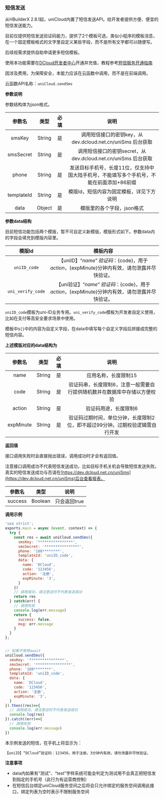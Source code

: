 ### 短信发送

从HBuilderX 2.8.1起，uniCloud内置了短信发送API。给开发者提供方便、便宜的短信发送能力。

目前仅提供短信发送验证码能力，提供了2个模板可选，类似小程序的模板消息，在一个固定模板格式的文字里自定义某些字段，而不是所有文字都可以随便写。

后续视需求提供自助申请更多短信模板。

使用本功能需要在[DCloud开发者中心](https://dev.dcloud.net.cn/uniSms)开通并充值，教程参考[短信服务开通指南](https://ask.dcloud.net.cn/article/37534)

因涉及费用，为保障安全，本能力应该在云函数中调用，而不是在前端调用。

云函数API名称：`uniCloud.sendSms`

**参数说明**

参数结构体为json格式。

|参数名		|类型	|必填	|说明															|
|:-:		|:-:	|:-:	|:-:															|
|smsKey		|String	|是		|调用短信接口的密钥key，从 dev.dcloud.net.cn/uniSms 后台获取		|
|smsSecret	|String	|是		|调用短信接口的密钥secret，从 dev.dcloud.net.cn/uniSms 后台获取	|
|phone		|String	|是		|发送目标手机号，长度11位，仅支持中国大陆手机号，不能填写多个手机号，不能在前面添加+86前缀|
|templateId	|String	|是		|模版Id，短信内容为固定模板，详见下方说明						|
|data		|Object	|是		|模版里的各个字段，json格式										|

**参数data结构**

目前短信功能包括两个模版，暂不可自定义新模版，模版形式如下。参数data内的字段会填充到模版内容里。

|模版Id				|模板内容																							|
|:-:				|:-:																								|
|`uniID_code`		|【uniID】“${name}”验证码：${code}，用于${action}，${expMinute}分钟内有效，请勿泄露并尽快验证。	|
|`uni_verify_code`	|【uni验证】“${name}”验证码：${code}，用于${action}，${expMinute}分钟内有效，请勿泄露并尽快验证。	|

`uniID_code`模板为uni-ID业务专用。`uni_verify_code`模板为开发者自定义使用，比如在支付等高安全要求场景中使用。

模板中`${}`中的内容为自定义字段，在data中填写每个自定义字段后拼接成完整的短信内容。

**上述模版对应的data结构为**

|参数名		|类型	|必填	|说明								|
|:-:		|:-:	|:-:	|:-:								|
|name		|String	|是		|应用名称，长度限制15				|
|code		|String	|是		|验证码串，长度限制6，注意一般需要自行提供随机数并在数据库中存储以方便校验	|
|action		|String	|是		|验证码用途，长度限制6				|
|expMinute	|String	|是		|验证码过期时间，单位分钟，长度限制2位，即不超过99分钟。过期校验逻辑需自行开发|


**返回值**

接口调用失败时会直接抛出错误，调用成功时才会有返回值。

注意接口调用成功不代表短信发送成功，比如目标手机关机会导致短信发送失败。真实的短信发送成功与否请在[https://dev.dcloud.net.cn/uniSms](https://dev.dcloud.net.cn/uniSms)后台查看报表。

|参数名	|类型	|说明			|
|:-:	|:-:	|:-:			|
|success|Boolean|只会返回true	|

**调用示例**

```js
'use strict';
exports.main = async (event, context) => {
  try {
    const res = await uniCloud.sendSms({
      smsKey: '****************',
      smsSecret: '****************',
      phone: '188********',
      templateId: 'uniID_code',
      data: {
        name: 'DCloud',
        code: '123456',
        action: '注册',
        expMinute: '3',
      }
    })
    // 调用成功，请注意这时不代表发送成功
    return res
  } catch(err) {
    // 调用失败
    console.log(err.message)
    return {
      success: false,
      msg: err.message
    }
  }
};


// 如果不使用await
uniCloud.sendSms({
  smsKey: '****************',
  smsSecret: '****************',
  phone: '188********',
  templateId: 'uniID_code',
  data: {
    name: 'DCloud',
    code: '123456',
    action: '注册',
    expMinute: '3',
  }
}).then((res)=>{
  // 调用成功，请注意这时不代表发送成功
  console.log(res)
}).catch((err)=>{
  // 调用失败
  console.log(err.message)
})

```

本示例发送的短信，在手机上将显示为：
```
【uniID】“DCloud”验证码：123456，用于注册，3分钟内有效，请勿泄露并尽快验证。
```

**注意事项**

- data内如果有“测试”、“test”字样系统可能会判定为测试用不会真正把短信发到指定的手机号（此行为有运营商控制）
- 在短信后台绑定uniCloud服务空间之后将会只允许绑定的服务空间调用此接口，绑定列表为空时表示不限制服务空间
